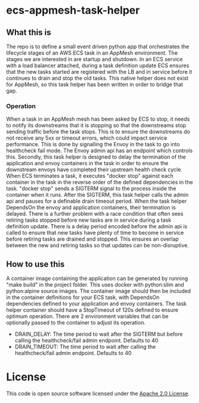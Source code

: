 
# ecs-appmesh-task-helper

## What this is

The repo is to define a small event driven python app that orchestrates the lifecycle stages of an AWS ECS task in an AppMesh environment.
The stages we are interested in are startup and shutdown.
In an ECS service with a load balancer attached, during a task definition update ECS ensures that the new tasks started are registered with
the LB and in service before it continues to drain and stop the old tasks. This native helper does not exist for AppMesh, so this task helper
has been written in order to bridge that gap.

### Operation

When a task in an AppMesh mesh has been asked by ECS to stop, it needs to notify its downstreams that it is stopping so that the downstreams stop sending traffic before the task stops. This is to ensure the downstreams do not receive any 5xx or timeout errors, which could impact service performance.
This is done by signalling the Envoy in the task to go into healthcheck fail mode. The Envoy admin api has an endpoint which controls this.
Secondly, this task helper is designed to delay the termination of the application and envoy containers in the task in order to ensure the downstream envoys have completed their upstream health check cycle.
When ECS terminates a task, it executes "docker stop" against each container in the task in the reverse order of the defined dependencies in the task. "docker stop" sends a SIGTERM signal to the process inside the container when it runs. After the SIGTERM, this task helper calls the admin api and pauses for a definable drain timeout period. When the task helper DependsOn the envoy and application containers, their termination is delayed.
There is a further problem with a race condition that often sees retiring tasks stopped before new tasks are in service during a task definition update. There is a delay period encoded before the admin api is called to ensure that new tasks have plenty of time to become in service before retiring tasks are drained and stopped. This ensures an overlap between the new and retiring tasks so that updates can be non-disruptive.


## How to use this

A container image containing the application can be generated by running "make build" in the project folder. This uses docker with python:slim and python:alpine source images. The container image should then be included in the container definitions for your ECS task, with DependsOn dependencies defined to your application and envoy containers. The task helper container should have a StopTimeout of 120s defined to ensure optimum operation.
There are 2 environment variables that can be optionally passed to the container to adjust its operation.
 * DRAIN_DELAY: The time period to wait after the SIGTERM but before calling the healthcheck/fail admin endpoint. Defaults to 40
 * DRAIN_TIMEOUT: The time period to wait after calling the healthcheck/fail admin endpoint. Defaults to 40


# License

This code is open source software licensed under the [Apache 2.0 License]("http://www.apache.org/licenses/LICENSE-2.0.html").
